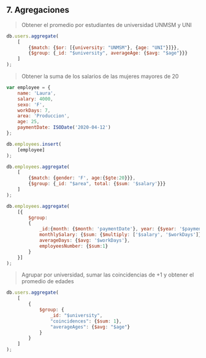 ## 7. Agregaciones
> Obtener el promedio por estudiantes de universidad UNMSM y UNI
```javascript
db.users.aggregate(
	[
		{$match: {$or: [{university: "UNMSM"}, {age: "UNI"}]}},
		{$group: {_id: "$university", averageAge: {$avg: "$age"}}}
	]
);
```

> Obtener la suma de los salarios de las mujeres mayores de 20
```javascript
var employee = {
	name: 'Laura',
	salary: 4000,
	sexo: 'F',
	workDays: 7,
	area: 'Produccion',
	age: 25,
	paymentDate: ISODate('2020-04-12')
};

db.employees.insert(
	[employee]
);

db.employees.aggregate(
	[
		{$match: {gender: 'F', age:{$gte:20}}},
		{$group: {_id: "$area", total: {$sum: '$salary'}}}
	]
);

db.employees.aggregate(
	[{
		$group: 
		{
			_id:{month: {$month: 'paymentDate'}, year: {$year: '$paymentDate'}},
			monthlySalary: {$sum: {$multiply: ['$salary', '$workDays']}},
			averageDays: {$avg: '$workDays'},
			employeesNumber: {$sum:1}
		}
	}]
);
```

> Agrupar por universidad, sumar las coincidencias de +1 y obtener el promedio de edades
```javascript
db.users.aggregate(
	[
		{
			$group: {
				_id: "$university",
				"coincidences": {$sum: 1},
				"averageAges": {$avg: "$age"}
			}
		}
	]
);
```